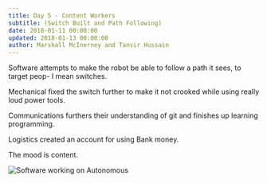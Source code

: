 ```yaml
---
title: Day 5 - Content Workers
subtitle: (Switch Built and Path Following)
date: 2018-01-11 00:00:00
updated: 2018-01-13 00:00:00
author: Marshall McInerney and Tanvir Hussain
---
```


Software attempts to make the robot be able to follow a path it sees, to target peop- I mean switches.

Mechanical fixed the switch further to make it not crooked while using really loud power tools.

Communications furthers their understanding of git and finishes up learning programming.

Logistics created an account for using Bank money.

The mood is content.

![Software working on Autonomous](/images/20180111/software.jpg)

